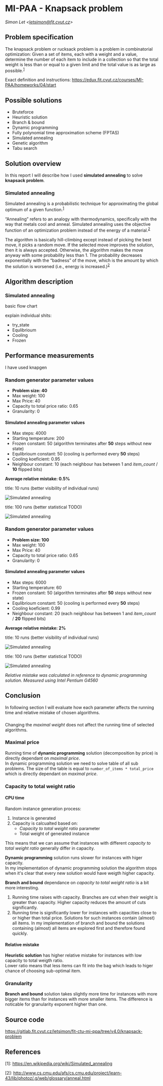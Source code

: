 # MI-PAA - Knapsack problem
*Simon Let \<letsimon@fit.cvut.cz\>*

## Problem specification
The knapsack problem or rucksack problem is a problem in combinatorial optimization: Given a set of items, each with a weight and a value, determine the number of each item to include in a collection so that the total weight is less than or equal to a given limit and the total value is as large as possible.<sup>[1]</sup>  

Exact definition and instructions: https://edux.fit.cvut.cz/courses/MI-PAA/homeworks/04/start

## Possible solutions
- Bruteforce
- Heuristic solution
- Branch & bound
- Dynamic programming
- Fully polynomial time approximation scheme (FPTAS)
- Simulated annealing
- Genetic algorithm
- Tabu search


## Solution overview
In this report I will describe how I used **simulated annealing** to solve **knapsack problem**.


### Simulated annealing
Simulated annealing is a probabilistic technique for approximating the global optimum of a given function.<sup>[1]</sup>


“Annealing” refers to an analogy with thermodynamics, specifically with the way that metals cool and anneal. Simulated annealing uses the objective function of an optimization problem instead of the energy of a material.<sup>[2]</sup>

The algorithm is basically hill-climbing except instead of picking the best move, it picks a random move. If the selected move improves the solution, then it is always accepted. Otherwise, the algorithm makes the move anyway with some probability less than 1. The probability decreases exponentially with the “badness” of the move, which is the amount by which the solution is worsened (i.e., energy is increased.)<sup>[2]</sup>

## Algorithm description

### Simulated annealing

basic flow chart

explain individual shits:

- try_state
- Equlibrioum 
- Cooling
- Frozen


## Performance measurements 

I have used knapgen

### Random generator parameter values
- **Problem size: 40** 
- Max weight: 100
- Max Price: 40 
- Capacity to total price ratio: 0.65
- Granularity: 0

#### Simulated annealing parameter values
- Max steps: 4000
- Starting temperature: 200
- Frozen constant: 50 (algorithm terminates after **50** steps without new state) 
- Equlibrioum constant: 50 (cooling is performed every **50** steps)
- Cooling koeficient: 0.95
- Neighbour constant: 10 (each neighbour has between 1 and *item_count* / **10** flipped bits)

**Average relative mistake: 0.5%**

title: 10 runs (better visibility of individual runs)

![Simulated annealing](plots/annealing_plot_40items_10runs.png)

title: 100 runs (better statistical TODO)

![Simulated annealing](plots/annealing_plot_40items_100runs.png)

### Random generator parameter values
- **Problem size: 100** 
- Max weight: 100
- Max Price: 40 
- Capacity to total price ratio: 0.65
- Granularity: 0

#### Simulated annealing parameter values
- Max steps: 6000
- Starting temperature: 60
- Frozen constant: 50 (algorithm terminates after **50** steps without new state) 
- Equlibrioum constant: 50 (cooling is performed every **50** steps)
- Cooling koeficient: 0.99
- Neighbour constant: 20 (each neighbour has between 1 and *item_count* / **20** flipped bits)

**Average relative mistake: 2%**


title: 10 runs (better visibility of individual runs)


![Simulated annealing](plots/annealing_plot_100items_10runs.png)

title: 100 runs (better statistical TODO)

![Simulated annealing](plots/annealing_plot_100items_100runs.png)



*Relative mistake was calculated in reference to dynamic programming solution.*
*Measured using Intel Pentium G4560*

## Conclusion
In following section I will evaluate how each parameter affects the running time and relative mistake of chosen algorithms.




###  
Changing the *maximal weight* does not affect the running time of selected algorithms.

### Maximal price
Running time of **dynamic programming** solution (decomposition by price) is directly dependant on *maximal price*.   
In dynamic programming solution we need to solve table of all sub problems. The size of the table is equal to `number_of_items * total_price` which is directly dependant on *maximal price*.

### Capacity to total weight ratio 
#### CPU time
Random instance generation process:
1.  Instance is generated
1.  Capacity is calcualted based on:
    - *Capacity to total weight ratio* parameter
    - Total weight of generated instance

This means that we can assume that instances with different *capacity to total weight ratio* generally differ in capacity. 


**Dynamic programming** solution runs slower for instances with higer capacity.  
In my implementation of dynamic programming solution the algorithm stops when it's clear that every new solution would have weigth higher capacity.


**Branch and bound** dependance on *capacity to total weight ratio* is a bit more interesting. 
1. Running time raises with capacity. Branches are cut when their weight is greater than capacity. Higher capacity reduces the amount of cuts significantly.  
1. Running time is significantly lower for instances with capacities close to or higher than total price. Solutions for such instances contain (almost) all items. In my implementation of branch and bound the solutions containing (almost) all items are explored first and therefore found quickly.

#### Relative mistake
**Heuristic solution** has higher relative mistake for instances with low capacity to total weigth ratio.  
Lower ratio means that less items can fit into the bag which leads to higer chance of choosing sub-optimal item.

### Granularity
**Branch and bound** solution takes slightly more time for instances with more bigger items than for instances with more smaller items. The difference is noticable for granularity exponent higher than one.



## Source code
https://gitlab.fit.cvut.cz/letsimon/fit-ctu-mi-ppa/tree/v4.0/knapsack-problem


## References

[1]: https://en.wikipedia.org/wiki/Simulated_annealing
\[1\]: https://en.wikipedia.org/wiki/Simulated_annealing

[2]: http://www.cs.cmu.edu/afs/cs.cmu.edu/project/learn-43/lib/photoz/.g/web/glossary/anneal.html
\[2\]: http://www.cs.cmu.edu/afs/cs.cmu.edu/project/learn-43/lib/photoz/.g/web/glossary/anneal.html

